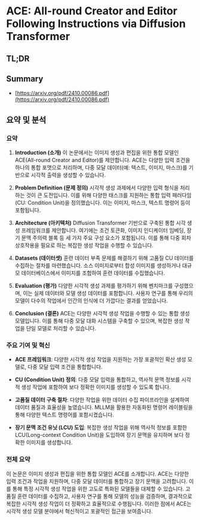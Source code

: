 # ACE: All-round Creator and Editor Following Instructions via Diffusion Transformer
## TL;DR
## Summary
- [https://arxiv.org/pdf/2410.00086.pdf](https://arxiv.org/pdf/2410.00086.pdf)

## 요약 및 분석

### 요약
1. **Introduction (소개)**
   이 논문에서는 이미지 생성과 편집을 위한 통합 모델인 ACE(All-round Creator and Editor)를 제안합니다. ACE는 다양한 입력 조건을 하나의 통합 포맷으로 처리하며, 다중 모달 데이터(예: 텍스트, 이미지, 마스크)를 기반으로 시각적 출력을 생성할 수 있습니다.

2. **Problem Definition (문제 정의)**
   시각적 생성 과제에서 다양한 입력 형식을 처리하는 것이 큰 도전입니다. 이를 위해 다양한 태스크를 지원하는 통합 입력 패러다임(CU: Condition Unit)을 정의했습니다. 이는 이미지, 마스크, 텍스트 명령어 등이 포함됩니다.

3. **Architecture (아키텍처)**
   Diffusion Transformer 기반으로 구축된 통합 시각 생성 프레임워크를 제안합니다. 여기에는 조건 토큰화, 이미지 인디케이터 임베딩, 장기 문맥 주의력 블록 등 세 가지 주요 구성 요소가 포함됩니다. 이를 통해 다중 회차 상호작용을 필요로 하는 복잡한 생성 작업을 수행할 수 있습니다.

4. **Datasets (데이터셋)**
   훈련 데이터 부족 문제를 해결하기 위해 고품질 CU 데이터를 수집하는 절차를 마련했습니다. 소스 이미지로부터 합성 이미지를 생성하거나 대규모 데이터베이스에서 이미지를 조합하여 훈련 데이터를 수집했습니다.

5. **Evaluation (평가)**
   다양한 시각적 생성 과제를 평가하기 위해 벤치마크를 구성했으며, 이는 실제 데이터와 모델 생성 데이터를 포함합니다. 사용자 연구를 통해 우리의 모델이 다수의 작업에서 인간의 인식에 더 가깝다는 결과를 얻었습니다.

6. **Conclusion (결론)**
   ACE는 다양한 시각적 생성 작업을 수행할 수 있는 통합 생성 모델입니다. 이를 통해 다중 모달 대화 시스템을 구축할 수 있으며, 복잡한 생성 작업을 단일 모델로 처리할 수 있습니다.

### 주요 기여 및 혁신
- **ACE 프레임워크**:
  다양한 시각적 생성 작업을 지원하는 가장 포괄적인 확산 생성 모델로, 다중 모달 입력 조건을 통합합니다.
  
- **CU (Condition Unit) 정의**:
  다중 모달 입력을 통합하고, 역사적 문맥 정보를 시각적 생성 작업에 포함하여 보다 정확한 이미지를 생성할 수 있도록 합니다.

- **고품질 데이터 구축 절차**:
  다양한 작업을 위한 데이터 수집 파이프라인을 설계하여 데이터 품질과 효율성을 높였습니다. MLLM을 활용한 자동화된 명령어 레이블링을 통해 다양한 텍스트 명령어를 포함시켰습니다.

- **장기 문맥 조건 유닛 (LCU) 도입**:
  복잡한 생성 작업을 위해 역사적 정보를 포함한 LCU(Long-context Condition Unit)을 도입하여 장기 문맥을 유지하며 보다 정확한 이미지를 생성합니다.

### 전체 요약
이 논문은 이미지 생성과 편집을 위한 통합 모델인 ACE를 소개합니다. ACE는 다양한 입력 조건과 작업을 지원하며, 다중 모달 데이터를 통합하고 장기 문맥을 고려합니다. 이를 통해 특정 시각적 생성 작업을 위한 고도로 특화된 모델들을 대체할 수 있습니다. 고품질 훈련 데이터를 수집하고, 사용자 연구를 통해 모델의 성능을 검증하며, 결과적으로 복잡한 시각적 생성 작업이 더 정확하고 효율적으로 수행됩니다. 이러한 점에서 ACE는 시각적 생성 모델 분야에서 혁신적이고 포괄적인 접근을 보여줍니다.